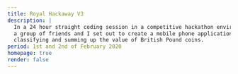 ```yaml
---
title: Royal Hackaway V3
description: |
  In a 24 hour straight coding session in a competitive hackathon environment,
  a group of friends and I set out to create a mobile phone application for detecting,
  classifying and summing up the value of British Pound coins.
period: 1st and 2nd of February 2020
homepage: true
render: false
---
```


